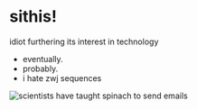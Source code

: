 # sithis!

idiot furthering its interest in technology
- eventually.
- probably.
- i hate zwj sequences

<img src="https://media.discordapp.net/attachments/953707916328841256/990017143330451527/Screenshot_2022-06-24-18-13-51-1.png"
alt="scientists have taught spinach to send emails">
